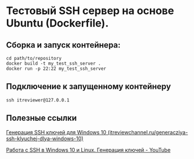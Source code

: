 # Тестовый SSH сервер на основе Ubuntu (Dockerfile).

Сборка и запуск контейнера:
--
```
cd path/to/repository
docker build -t my_test_ssh_server .
docker run -p 22:22 my_test_ssh_server
```

Подключение к запущенному контейнеру
---
```
ssh itreviewer@127.0.0.1
```

Полезные ссылки
---

[Генерация SSH ключей для Windows 10 (itreviewchannel.ru/generacziya-ssh-klyuchej-dlya-windows-10)](https://itreviewchannel.ru/generacziya-ssh-klyuchej-dlya-windows-10/)

[Работа с SSH в Windows 10 и Linux. Генерация ключей - YouTube](https://www.youtube.com/watch?v=H89XkCMJ7_k)
